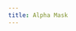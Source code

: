 ```yaml
---
title: Alpha Mask
---
```


<DarumaPlayer src='https://raw.githubusercontent.com/verygoodgraphics/resource/main/feature/mask__daruma/mask__alpha_mask.daruma' />
